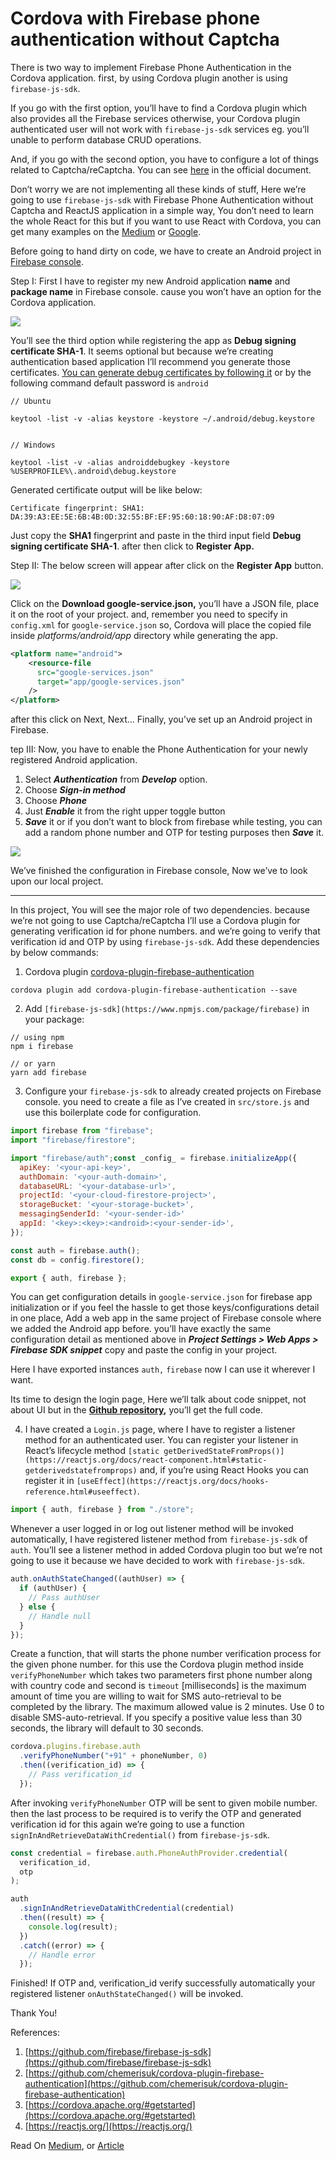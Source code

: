 # Cordova with Firebase phone authentication without Captcha

There is two way to implement Firebase Phone Authentication in the Cordova application. first, by using Cordova plugin another is using `firebase-js-sdk`.

If you go with the first option, you’ll have to find a Cordova plugin which also provides all the Firebase services otherwise, your Cordova plugin authenticated user will not work with `firebase-js-sdk` services eg. you’ll unable to perform database CRUD operations.

And, if you go with the second option, you have to configure a lot of things related to Captcha/reCaptcha. You can see [here](https://firebase.google.com/docs/auth/web/phone-auth) in the official document.

Don’t worry we are not implementing all these kinds of stuff, Here we’re going to use `firebase-js-sdk` with Firebase Phone Authentication without Captcha and ReactJS application in a simple way, You don’t need to learn the whole React for this but if you want to use React with Cordova, you can get many examples on the [Medium](https://medium.com/) or [Google](https://google.com/).

Before going to hand dirty on code, we have to create an Android project in [Firebase console](https://console.firebase.google.com/).

Step I: First I have to register my new Android application **name** and **package name** in Firebase console. cause you won’t have an option for the Cordova application.

![](public/images/registerapp.png)

You’ll see the third option while registering the app as **Debug signing certificate SHA-1**. It seems optional but because we’re creating authentication based application I’ll recommend you generate those certificates. [You can generate debug certificates by following it](https://developers.google.com/android/guides/client-auth) or by the following command default password is `android`

```
// Ubuntu

keytool -list -v -alias keystore -keystore ~/.android/debug.keystore


// Windows

keytool -list -v -alias androiddebugkey -keystore %USERPROFILE%\.android\debug.keystore
```

Generated certificate output will be like below:

```
Certificate fingerprint: SHA1: DA:39:A3:EE:5E:6B:4B:0D:32:55:BF:EF:95:60:18:90:AF:D8:07:09
```

Just copy the **SHA1** fingerprint and paste in the third input field **Debug signing certificate SHA-1**. after then click to **Register App.**

Step II: The below screen will appear after click on the **Register App** button.

![](public/images/downloadserivcejson.png)

Click on the **Download google-service.json,** you’ll have a JSON file, place it on the root of your project. and, remember you need to specify in `config.xml` for `google-service.json` so, Cordova will place the copied file inside _platforms/android/app_ directory while generating the app.

```xml
<platform name="android">
    <resource-file
      src="google-services.json"
      target="app/google-services.json"
    />
</platform>
```

after this click on Next, Next… Finally, you’ve set up an Android project in Firebase.

tep III: Now, you have to enable the Phone Authentication for your newly registered Android application.

1.  Select **_Authentication_** from **_Develop_** option.
2.  Choose **_Sign-in method_**
3.  Choose **_Phone_**
4.  Just **_Enable_** it from the right upper toggle button
5.  **_Save_** it or if you don’t want to block from firebase while testing, you can add a random phone number and OTP for testing purposes then **_Save_** it.

![](public/images/develop_authentication_signinmethods_phone_enabled.png)

We’ve finished the configuration in Firebase console, Now we’ve to look upon our local project.

---

In this project, You will see the major role of two dependencies. because we’re not going to use Captcha/reCaptcha I’ll use a Cordova plugin for generating verification id for phone numbers. and we’re going to verify that verification id and OTP by using `firebase-js-sdk`. Add these dependencies by below commands:

1. Cordova plugin [cordova-plugin-firebase-authentication](https://github.com/chemerisuk/cordova-plugin-firebase-authentication)

```
cordova plugin add cordova-plugin-firebase-authentication --save
```

2. Add `[firebase-js-sdk](https://www.npmjs.com/package/firebase)` in your package:

```
// using npm
npm i firebase

// or yarn
yarn add firebase
```

3. Configure your `firebase-js-sdk` to already created projects on Firebase console. you need to create a file as I’ve created in `src/store.js` and use this boilerplate code for configuration.

```js
import firebase from "firebase";
import "firebase/firestore";

import "firebase/auth";const _config_ = firebase.initializeApp({
  apiKey: '<your-api-key>',
  authDomain: '<your-auth-domain>',
  databaseURL: '<your-database-url>',
  projectId: '<your-cloud-firestore-project>',
  storageBucket: '<your-storage-bucket>',
  messagingSenderId: '<your-sender-id>'
  appId: '<key>:<key>:<android>:<your-sender-id>',
});

const auth = firebase.auth();
const db = config.firestore();

export { auth, firebase };
```

You can get configuration details in `google-service.json` for firebase app initialization or if you feel the hassle to get those keys/configurations detail in one place, Add a web app in the same project of Firebase console where we added the Android app before. you’ll have exactly the same configuration detail as mentioned above in **_Project Settings > Web Apps > Firebase SDK snippet_** copy and paste the config in your project.

Here I have exported instances `auth,` `firebase` now I can use it wherever I want.

Its time to design the login page, Here we’ll talk about code snippet, not about UI but in the [**Github repository**](https://github.com/bhar4t/auth-cordova)**,** you’ll get the full code.

4. I have created a `Login.js` page, where I have to register a listener method for an authenticated user. You can register your listener in React’s lifecycle method `[static getDerivedStateFromProps()](https://reactjs.org/docs/react-component.html#static-getderivedstatefromprops)` and, if you’re using React Hooks you can register it in `[useEffect](https://reactjs.org/docs/hooks-reference.html#useeffect)`.

```js
import { auth, firebase } from "./store";
```

Whenever a user logged in or log out listener method will be invoked automatically, I have registered listener method from `firebase-js-sdk` of `auth`. You’ll see a listener method in added Cordova plugin too but we’re not going to use it because we have decided to work with `firebase-js-sdk`.

```js
auth.onAuthStateChanged((authUser) => {
  if (authUser) {
    // Pass authUser
  } else {
    // Handle null
  }
});
```

Create a function, that will starts the phone number verification process for the given phone number. for this use the Cordova plugin method inside `verifyPhoneNumber` which takes two parameters first phone number along with country code and second is `timeout` [milliseconds] is the maximum amount of time you are willing to wait for SMS auto-retrieval to be completed by the library. The maximum allowed value is 2 minutes. Use 0 to disable SMS-auto-retrieval. If you specify a positive value less than 30 seconds, the library will default to 30 seconds.

```js
cordova.plugins.firebase.auth
  .verifyPhoneNumber("+91" + phoneNumber, 0)
  .then((verification_id) => {
    // Pass verification_id
  });
```

After invoking `verifyPhoneNumber` OTP will be sent to given mobile number. then the last process to be required is to verify the OTP and generated verification id for this again we’re going to use a function `signInAndRetrieveDataWithCredential()` from `firebase-js-sdk`.

```js
const credential = firebase.auth.PhoneAuthProvider.credential(
  verification_id,
  otp
);

auth
  .signInAndRetrieveDataWithCredential(credential)
  .then((result) => {
    console.log(result);
  })
  .catch((error) => {
    // Handle error
  });
```

Finished! If OTP and, verification_id verify successfully automatically your registered listener `onAuthStateChanged()` will be invoked.

Thank You!

References:

1.  [https://github.com/firebase/firebase-js-sdk](https://github.com/firebase/firebase-js-sdk)
2.  [https://github.com/chemerisuk/cordova-plugin-firebase-authentication](https://github.com/chemerisuk/cordova-plugin-firebase-authentication)
3.  [https://cordova.apache.org/#getstarted](https://cordova.apache.org/#getstarted)
4.  [https://reactjs.org/](https://reactjs.org/)

Read On [Medium](https://bhar4t.medium.com/cordova-with-firebase-phone-authentication-without-captcha-6663427920d9), or [Article](https://bhar4t.com/articles/Cordova-with-Firebase-Phone-Authentication-without-Captcha-and-reCaptcha)
